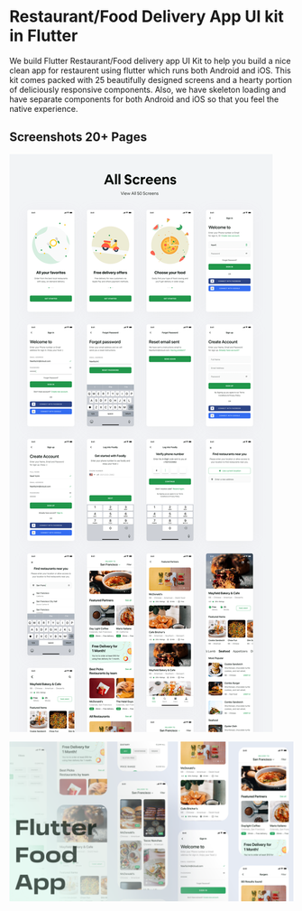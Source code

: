 # Restaurant/Food Delivery App UI kit in Flutter

We build Flutter Restaurant/Food delivery app UI Kit to help you build a nice clean app for restaurent using flutter which runs both Android and iOS. This kit comes packed with 25 beautifully designed screens and a hearty portion of deliciously responsive components. Also, we have skeleton loading and have separate components for both Android and iOS so that you feel the native experience.

## Screenshots 20+ Pages

![All pages](/preview.png)

![Preview](/foodly_thun.png)

